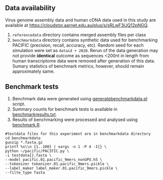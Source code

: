 ## Data availability

Virus genome assembly data and human cDNA data used in this study are available at https://cloudstor.aarnet.edu.au/plus/s/sRLwF3IJQ12pNGQ.
1. `referencedata` directory contains merged assembly files per class
2. `benchmarkdata` directory contains synthetic data used for benchmarking PACIFIC (precision, recall, accuracy, etc). Random seed for each simulation were set as `dataid + 2020`. Rerun of the data generation may not provide **identical** outcome as sequences <200nt in length from human transcriptome data were removed after generation of this data. Sumary statistics of benchmark metrics, however, should remain approximately same.


## Benchmark tests

1. Benchmark data were generated using [generatebenchmarkdata.pl](https://github.com/pacific-2020/pacific/blob/master/figures/generatebenchmarkdata.pl) script.
2. Summary counts for benchmark tests is available in [benchmarkresults.txt](https://github.com/pacific-2020/pacific/blob/master/figures/benchmarkresults.txt).
3. Results of benchmarking were processed and analysed using [benchmark.R](https://github.com/pacific-2020/pacific/blob/master/figures/benchmark.R).

```
#testdata files for this experiment are in benchmarkdata directory
cd benchmarkdata
gunzip *.fasta.gz
printf %s\\n {1..100} | xargs -n 1 -P 4 -I{} \
python ~/pacific/PACIFIC.py \
-i testdata{}.fasta \
--model pacific.01.pacific_9mers_nonGPU.h5 \
--tokenizer tokenizer.01.pacific_9mers.pickle \
--label_maker label_maker.01.pacific_9mers.pickle \
--filte_type fasta
```

